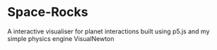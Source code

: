 # Space-Rocks
A interactive visualiser for planet interactions built using p5.js and my simple physics engine VisualNewton
